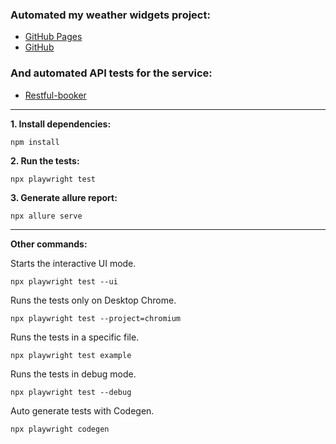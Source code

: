 ### Automated my weather widgets project:

-   [GitHub Pages](https://andtaran.github.io/weather_react/)
-   [GitHub](https://github.com/AndTaran/weather_react)

### And automated API tests for the service:

-   [Restful-booker](https://restful-booker.herokuapp.com/apidoc/index.html)

---

**1. Install dependencies:**

```
npm install
```

**2. Run the tests:**

```
npx playwright test
```

**3. Generate allure report:**

```
npx allure serve
```

---

**Other commands:**

Starts the interactive UI mode.

```
npx playwright test --ui
```

Runs the tests only on Desktop Chrome.

```
npx playwright test --project=chromium
```

Runs the tests in a specific file.

```
npx playwright test example
```

Runs the tests in debug mode.

```
npx playwright test --debug
```

Auto generate tests with Codegen.

```
npx playwright codegen
```
